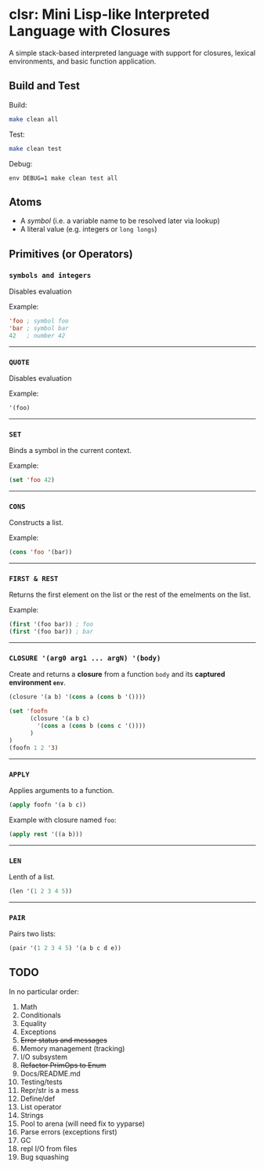 # clsr: Mini Lisp-like Interpreted Language with Closures

A simple stack-based interpreted language with support for closures, lexical environments, and basic function application.

## Build and Test

Build:

```bash
make clean all
```

Test:

```bash
make clean test
```

Debug:

```
env DEBUG=1 make clean test all
```

## Atoms

- A *symbol* (i.e. a variable name to be resolved later via lookup)
- A literal value (e.g. integers or `long longs`)

## Primitives (or Operators)

### `symbols and integers`
Disables evaluation

Example:

```lisp
'foo ; symbol foo
'bar ; symbol bar
42   ; number 42
```

---

### `QUOTE`
Disables evaluation

Example:

```lisp
'(foo)
```

---

### `SET`
Binds a symbol in the current context.

Example:

```lisp
(set 'foo 42)
```

---

### `CONS`
Constructs a list.

Example:

```lisp
(cons 'foo '(bar))
```

---

### `FIRST & REST`
Returns the first element on the list or the rest of the emelments on the list.

Example:

```lisp
(first '(foo bar)) ; foo
(first '(foo bar)) ; bar
```

---

### `CLOSURE '(arg0 arg1 ... argN) '(body)`
Create and returns a **closure** from a function `body` and its **captured environment `env`**.

```lisp
(closure '(a b) '(cons a (cons b '())))

(set 'foofn 
      (closure '(a b c) 
        '(cons a (cons b (cons c '())))
      )
)
(foofn 1 2 '3)

```

---

### `APPLY`
Applies arguments to a function.

```lisp
(apply foofn '(a b c))
```

Example with closure named `foo`:

```lisp
(apply rest '((a b)))
```

---

### `LEN`
Lenth of a list.

```lisp
(len '(1 2 3 4 5))
```
---

### `PAIR`
Pairs two lists:

```lisp
(pair '(1 2 3 4 5) '(a b c d e))
```

## TODO

In no particular order:

1. Math
1. Conditionals
1. Equality
1. Exceptions
1. ~~Error status and messages~~
1. Memory management (tracking)
1. I/O subsystem
1. ~~Refactor PrimOps to Enum~~
1. Docs/README.md
1. Testing/tests
1. Repr/str is a mess
1. Define/def
1. List operator
1. Strings
1. Pool to arena (will need fix to yyparse)
1. Parse errors (exceptions first)
1. GC
1. repl I/O from files
1. Bug squashing
